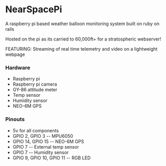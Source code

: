 # NearSpacePi

A raspberry pi based weather balloon monitoring system built on ruby on rails

Hosted on the pi as its carried to 60,000ft+ for a stratospheric webserver!

FEATURING: Streaming of real time telemetry and video on a lightweight webpage

### Hardware

* Raspberry pi
* Raspberry pi camera
* GY-86 attitude meter
* Temp sensor
* Humidity sensor
* NEO-6M GPS

### Pinouts

* 5v for all components
* GPIO 2, GPIO 3 -- MPU6050
* GPIO 14, GPIO 15 -- NEO-6M GPS
* GPIO 7 -- External temp sensor
* GPIO 7 -- Humidity sensor
* GPIO 9, GPIO 10, GPIO 11 -- RGB LED